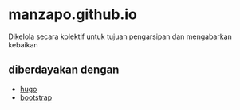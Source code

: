 # manzapo.github.io
Dikelola secara kolektif untuk tujuan pengarsipan dan mengabarkan kebaikan

## diberdayakan dengan
* [hugo](https://github.com/gohugoio/hugo)
* [bootstrap](https://github.com/twbs/bootstrap)